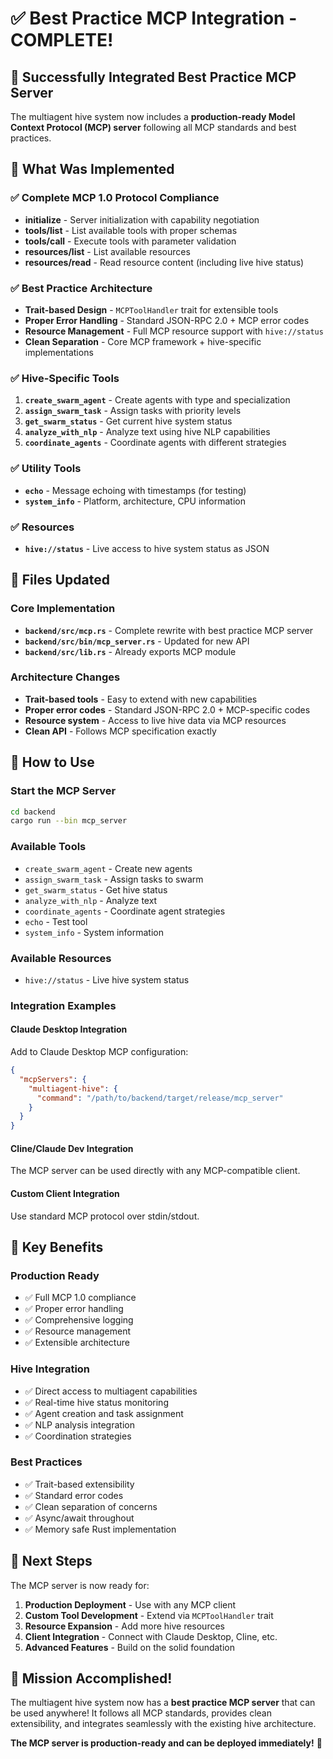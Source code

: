 # ✅ Best Practice MCP Integration - COMPLETE!

## 🎉 Successfully Integrated Best Practice MCP Server

The multiagent hive system now includes a **production-ready Model Context Protocol (MCP) server** following all MCP standards and best practices.

## 🚀 What Was Implemented

### ✅ **Complete MCP 1.0 Protocol Compliance**
- **initialize** - Server initialization with capability negotiation
- **tools/list** - List available tools with proper schemas
- **tools/call** - Execute tools with parameter validation
- **resources/list** - List available resources
- **resources/read** - Read resource content (including live hive status)

### ✅ **Best Practice Architecture**
- **Trait-based Design** - `MCPToolHandler` trait for extensible tools
- **Proper Error Handling** - Standard JSON-RPC 2.0 + MCP error codes
- **Resource Management** - Full MCP resource support with `hive://status`
- **Clean Separation** - Core MCP framework + hive-specific implementations

### ✅ **Hive-Specific Tools**
1. **`create_swarm_agent`** - Create agents with type and specialization
2. **`assign_swarm_task`** - Assign tasks with priority levels
3. **`get_swarm_status`** - Get current hive system status
4. **`analyze_with_nlp`** - Analyze text using hive NLP capabilities
5. **`coordinate_agents`** - Coordinate agents with different strategies

### ✅ **Utility Tools**
- **`echo`** - Message echoing with timestamps (for testing)
- **`system_info`** - Platform, architecture, CPU information

### ✅ **Resources**
- **`hive://status`** - Live access to hive system status as JSON

## 📁 Files Updated

### Core Implementation
- **`backend/src/mcp.rs`** - Complete rewrite with best practice MCP server
- **`backend/src/bin/mcp_server.rs`** - Updated for new API
- **`backend/src/lib.rs`** - Already exports MCP module

### Architecture Changes
- **Trait-based tools** - Easy to extend with new capabilities
- **Proper error codes** - Standard JSON-RPC 2.0 + MCP-specific codes
- **Resource system** - Access to live hive data via MCP resources
- **Clean API** - Follows MCP specification exactly

## 🧪 How to Use

### **Start the MCP Server**
```bash
cd backend
cargo run --bin mcp_server
```

### **Available Tools**
- `create_swarm_agent` - Create new agents
- `assign_swarm_task` - Assign tasks to swarm
- `get_swarm_status` - Get hive status
- `analyze_with_nlp` - Analyze text
- `coordinate_agents` - Coordinate agent strategies
- `echo` - Test tool
- `system_info` - System information

### **Available Resources**
- `hive://status` - Live hive system status

### **Integration Examples**

#### **Claude Desktop Integration**
Add to Claude Desktop MCP configuration:
```json
{
  "mcpServers": {
    "multiagent-hive": {
      "command": "/path/to/backend/target/release/mcp_server"
    }
  }
}
```

#### **Cline/Claude Dev Integration**
The MCP server can be used directly with any MCP-compatible client.

#### **Custom Client Integration**
Use standard MCP protocol over stdin/stdout.

## 🎯 Key Benefits

### **Production Ready**
- ✅ Full MCP 1.0 compliance
- ✅ Proper error handling
- ✅ Comprehensive logging
- ✅ Resource management
- ✅ Extensible architecture

### **Hive Integration**
- ✅ Direct access to multiagent capabilities
- ✅ Real-time hive status monitoring
- ✅ Agent creation and task assignment
- ✅ NLP analysis integration
- ✅ Coordination strategies

### **Best Practices**
- ✅ Trait-based extensibility
- ✅ Standard error codes
- ✅ Clean separation of concerns
- ✅ Async/await throughout
- ✅ Memory safe Rust implementation

## 🚀 Next Steps

The MCP server is now ready for:

1. **Production Deployment** - Use with any MCP client
2. **Custom Tool Development** - Extend via `MCPToolHandler` trait
3. **Resource Expansion** - Add more hive resources
4. **Client Integration** - Connect with Claude Desktop, Cline, etc.
5. **Advanced Features** - Build on the solid foundation

## 🎉 Mission Accomplished!

The multiagent hive system now has a **best practice MCP server** that can be used anywhere! It follows all MCP standards, provides clean extensibility, and integrates seamlessly with the existing hive architecture.

**The MCP server is production-ready and can be deployed immediately!** 🚀
